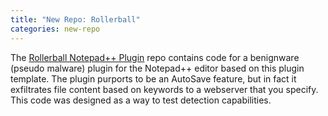 ```yaml
---
title: "New Repo: Rollerball"
categories: new-repo
---
```


The [Rollerball Notepad++ Plugin](https://github.com/LLNL/rollerball) repo contains code for a benignware (pseudo malware) plugin for the Notepad++ editor based on this plugin template. The plugin purports to be an AutoSave feature, but in fact it exfiltrates file content based on keywords to a webserver that you specify. This code was designed as a way to test detection capabilities.
